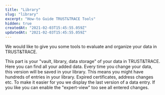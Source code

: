 ```yaml
---
title: "Library"
slug: "library"
excerpt: "How-to Guide TRUST&TRACE Tools"
hidden: true
createdAt: "2021-02-03T15:45:55.059Z"
updatedAt: "2021-02-03T15:45:55.059Z"
---
```

We would like to give you some tools to evaluate and organize your data in TRUST&TRACE. 

This part is your "vault, library, data storage" of your data in TRUST&TRACE. 
Here you can find all your added data. Every time you change your data, this version will be saved in your library. This means you might have hundreds of entries in your library. Expired certificates, address changes etc. To make it easier for you we display the last version of a data entry. If you like you can enable the "expert-view" too see all entered changes.